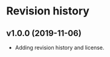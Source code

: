 Revision history
===================

v1.0.0 (2019-11-06)
---------------------

* Adding revision history and license.
